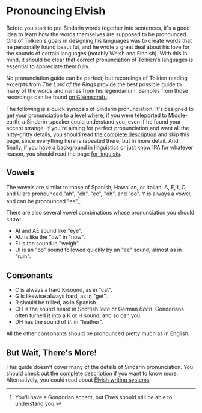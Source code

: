 # Pronouncing Elvish

Before you start to put Sindarin words together into sentences, it's a good idea to learn how the words themselves are supposed to be pronounced. One of Tolkien's goals in designing his languages was to create words that he personally found beautiful, and he wrote a great deal about his love for the sounds of certain languages (notably Welsh and Finnish). With this in mind, it should be clear that correct pronunciation of Tolkien's languages is essential to appreciate them fully.

No pronunciation guide can be perfect, but recordings of Tolkien reading excerpts from _The Lord of the Rings_ provide the best possible guide to many of the words and names from his legendarium. Samples from those recordings can be found [on Glǽmscrafu](http://www.jrrvf.com/~glaemscrafu/english/tolkienhimself.html).

The following is a quick synopsis of Sindarin pronunciation. It's designed to get your pronunciation to a level where, if you were teleported to Middle-earth, a Sindarin-speaker could understand you, even if he found your accent strange. If you're aiming for perfect pronunciation and want all the nitty-gritty details, you should read [the complete description](/sindarin/pronunciation-complete.html) and skip this page, since everything here is repeated there, but in more detail. And finally, if you have a background in linguistics or just know IPA for whatever reason, you should read the page [for linguists](./pronunciation-for-linguists.html).

## Vowels

The vowels are similar to those of Spanish, Hawaiian, or Italian: A, E, I, O, and U are pronounced "ah", "eh", "ee", "oh", and "oo". Y is always a vowel, and can be pronounced "ee"[^gondorian-y].

There are also several vowel combinations whose pronunciation you should know:

- AI and AE sound like "eye".
- AU is like the "ow" in "now".
- EI is the sound in "weigh".
- UI is an "oo" sound followed quickly by an "ee" sound, almost as in "ruin".

## Consonants

- C is always a hard K-sound, as in "cat".
- G is likewise always hard, as in "get".
- R should be trilled, as in Spanish.
- CH is the sound heard in Scottish _loch_ or German _Bach_. Gondorians often turned it into a K or H sound, and so can you.
- DH has the sound of _th_ in "leather".

All the other consonants should be pronounced pretty much as in English.

## But Wait, There's More!

This guide doesn't cover many of the details of Sindarin pronunciation. You should check out [the complete description](./pronunciation-complete.html) if you want to know more. Alternatively, you could read about [Elvish writing systems](../writing.html)

[^gondorian-y]: You'll have a Gondorian accent, but Elves should still be able to understand you.
